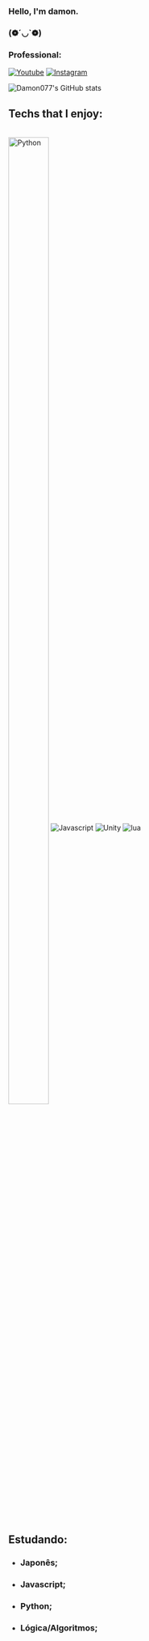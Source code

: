 
### Hello, I'm damon.

### (❁´◡`❁)

### Professional:

[![Youtube](https://img.shields.io/badge/YouTube-FF0000?style=for-the-badge&logo=youtube&logoColor=white)](https://youtube.com/c/D4m0n)
[![Instagram](https://img.shields.io/badge/Instagram-E4405F?style=for-the-badge&logo=instagram&logoColor=white
)](https://www.instagram.com/damonn.ry/)

![Damon077's GitHub stats](https://github-readme-stats.vercel.app/api?username=Damon077&show_icons=true&theme=dark)

## Techs that I enjoy:

<div style="display: inline_block"><br/>
   <a href="https://github.com/Damon077?tab=repositories&language=python" target="_blank"><img align="center" alt="Python" src="https://img.shields.io/badge/-Python-3572A5?style=flat-square&logo=Python&logoColor=white" width ="80" height="70%" ></a>
 <img align="center" alt="Javascript" src="https://img.shields.io/badge/JavaScript-F7DF1E?style=for-the-badge&logo=javascript&logoColor=white" />
 <img align="center" alt="Unity" src="https://img.shields.io/badge/Unity-100000?style=for-the-badge&logo=unity&logoColor=white" />
 <img align="center" alt="lua" src="https://img.shields.io/badge/Lua-2C2D72?style=for-the-badge&logo=lua&logoColor=white" />
</div>

## Estudando:
- ### Japonês;</br>
- ### Javascript;</br>
- ### Python;</br>
- ### Lógica/Algoritmos;
